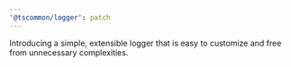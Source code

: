 ```yaml
---
'@tscommon/logger': patch
---
```


Introducing a simple, extensible logger that is easy to customize and free from unnecessary complexities.

